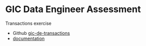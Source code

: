 # GIC Data Engineer Assessment
Transactions exercise

- Github [gic-de-transactions](https://github.com/taylorhickem/gic-de-transactions) 
- [documentation](https://taylorhickem.github.io/gic-de-transactions/)
